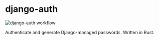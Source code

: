 # django-auth

![django-auth workflow](https://github.com/mindeng/django-auth/actions/workflows/rust.yml/badge.svg)

Authenticate and generate Django-managed passwords. Written in Rust.
